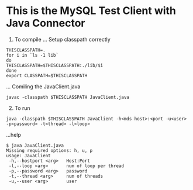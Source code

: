 # This is the MySQL Test Client with Java Connector

1. To compile
... Setup classpath correctly

```shell
THISCLASSPATH=.
for i in `ls -1 lib`
do
THISCLASSPATH=$THISCLASSPATH:./lib/$i
done
export CLASSPATH=$THISCLASSPATH
```

... Comiling the JavaClient.java
```shell
javac -classpath $THISCLASSPATH JavaClient.java
```

2. To run
```shell
java -classpath $THISCLASSPATH JavaClient -h<mds host>:<port -u<user> -p<password> -t<thread> -l<loop>
```
...help
```
$ java JavaClient.java
Missing required options: h, u, p
usage: JavaClient
 -h,--hostport <arg>   Host:Port
 -l,--loop <arg>       num of loop per thread
 -p,--password <arg>   password
 -t,--thread <arg>     num of threads
 -u,--user <arg>       user
```


